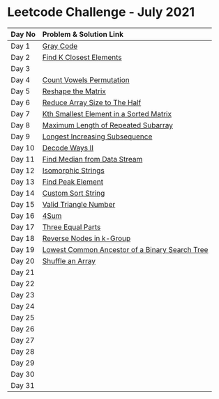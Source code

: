 # Leetcode Challenge - July 2021

| Day No | Problem & Solution Link |
| :--- | :--- |
| Day 1 | [Gray Code](../../difficulty-based-problem-index/leetcode-medium/leetcode-89-gray-code.md) |
| Day 2 | [Find K Closest Elements](../../difficulty-based-problem-index/leetcode-medium/leetcode-658-find-k-closest-elements.md) |
| Day 3 |  |
| Day 4 | [Count Vowels Permutation](../../difficulty-based-problem-index/leetcode-hard/leetcode-1220-count-vowels-permutation.md) |
| Day 5 | [Reshape the Matrix](../../difficulty-based-problem-index/leetcode-easy/leetcode-566-reshape-the-matrix.md) |
| Day 6 | [Reduce Array Size to The Half](../../difficulty-based-problem-index/leetcode-medium/leetcode-1338-reduce-array-size-to-the-half.md) |
| Day 7 | [Kth Smallest Element in a Sorted Matrix](../../difficulty-based-problem-index/leetcode-medium/leetcode-378-kth-smallest-element-in-a-sorted-matrix.md) |
| Day 8 | [Maximum Length of Repeated Subarray](../../difficulty-based-problem-index/leetcode-medium/leetcode-718-maximum-length-of-repeated-subarray.md) |
| Day 9 | [Longest Increasing Subsequence](../../difficulty-based-problem-index/leetcode-medium/leetcode-300-longest-increasing-subsequence.md) |
| Day 10 | [Decode Ways II](../../difficulty-based-problem-index/leetcode-hard/leetcode-639-decode-ways-ii.md) |
| Day 11 | [Find Median from Data Stream](../../difficulty-based-problem-index/leetcode-hard/leetcode-295-find-median-from-data-stream.md) |
| Day 12 | [Isomorphic Strings](../../difficulty-based-problem-index/leetcode-easy/leetcode-205-isomorphic-strings.md) |
| Day 13 | [Find Peak Element](../../difficulty-based-problem-index/leetcode-medium/leetcode-162-find-peak-element.md) |
| Day 14 | [Custom Sort String](../../difficulty-based-problem-index/leetcode-medium/leetcode-791-custom-sort-string.md) |
| Day 15 | [Valid Triangle Number](../../difficulty-based-problem-index/leetcode-medium/leetcode-611-valid-triangle-number.md) |
| Day 16 | [4Sum](../../difficulty-based-problem-index/leetcode-medium/leetcode-18-4sum.md) |
| Day 17 | [Three Equal Parts](../../difficulty-based-problem-index/leetcode-hard/leetcode-927-three-equal-parts.md) |
| Day 18 | [Reverse Nodes in k-Group](../../difficulty-based-problem-index/leetcode-hard/leetcode-25-reverse-nodes-in-k-group.md) |
| Day 19 | [Lowest Common Ancestor of a Binary Search Tree](../../difficulty-based-problem-index/leetcode-easy/leetcode-235-lowest-common-ancestor-of-a-binary-search-tree.md) |
| Day 20 | [Shuffle an Array](../../difficulty-based-problem-index/leetcode-medium/leetcode-384-shuffle-an-array.md) |
| Day 21 |  |
| Day 22 |  |
| Day 23 |  |
| Day 24 |  |
| Day 25 |  |
| Day 26 |  |
| Day 27 |  |
| Day 28 |  |
| Day 29 |  |
| Day 30 |  |
| Day 31 |  |

